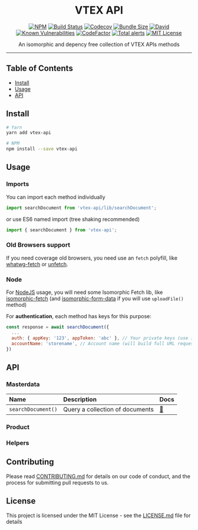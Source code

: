 <div align="center">
<h1>VTEX API</h1>

[![NPM][npm-badge]][npm]
[![Build Status][build-badge]][build]
[![Codecov][codecov-badge]][codecov]
[![Bundle Size][bundle-size-badge]][bundle-size]
[![David][deps-badge]][deps]
[![Known Vulnerabilities][snyk-badge]][snyk]
[![CodeFactor][codefactor-badge]][codefactor]
[![Total alerts][lgtm-badge]][lgtm]
[![MIT License][license-badge]][license]

<p>An isomorphic and depency free collection of VTEX APIs methods</p>
<hr />
</div>

## Table of Contents

- [Install](#install)
- [Usage](#usage)
- [API](#api)

## Install

```bash
# Yarn
yarn add vtex-api

# NPM
npm install --save vtex-api
```

## Usage

### Imports

You can import each method individually

```js
import searchDocument from 'vtex-api/lib/searchDocument';
```

or use ES6 named import (tree shaking recommended)

```js
import { searchDocument } from 'vtex-api';
```

### Old Browsers support

If you need coverage old browsers, you need use an `fetch` polyfill, like [whatwg-fetch](https://www.npmjs.com/package/whatwg-fetch) or [unfetch](https://www.npmjs.com/package/unfetch).

### Node
For [NodeJS][node] usage, you will need some Isomorphic Fetch lib, like [isomorphic-fetch](https://www.npmjs.com/package/isomorphic-fetch) (and [isomorphic-form-data](https://www.npmjs.com/package/isomorphic-form-data) if you will use `uploadFile()` method)

For **authentication**, each method has keys for this purpose:

```js
const response = await searchDocument({
  ...
  auth: { appKey: '123', appToken: 'abc' }, // Your private keys (use it ONLY on backend)
  accountName: 'storename', // Account name (will build full URL request)
})
```

## API

### Masterdata

Name | Description | Docs
:--- | :--- | :---
`searchDocument()` | Query a collection of documents | [📝](./docs/searchDocument.md)

### Product

### Helpers

## Contributing

Please read [CONTRIBUTING.md](CONTRIBUTING.md) for details on our code of conduct, and the process for submitting pull requests to us.

## License

This project is licensed under the MIT License - see the [LICENSE.md](LICENSE.md) file for details

<!-- GIT Variables -->
[node]: https://nodejs.org

[npm]: https://www.npmjs.com/package/vtex-api
[npm-badge]: https://img.shields.io/npm/v/vtex-api.svg

[build]: https://travis-ci.org/zeindelf/vtex-api
[build-badge]: https://img.shields.io/travis/zeindelf/vtex-api.svg?style=flat-square

[codecov]: https://codecov.io/gh/Zeindelf/vtex-api
[codecov-badge]: https://codecov.io/gh/Zeindelf/vtex-api/branch/master/graph/badge.svg

[bundle-size]: https://bundlephobia.com/result?p=vtex-api
[bundle-size-badge]: https://badgen.net/bundlephobia/minzip/vtex-api

[deps]: https://github.com/Zeindelf/vtex-api
[deps-badge]: https://david-dm.org/zeindelf/vtex-api.svg

[snyk]: https://snyk.io/test/npm/vtex-api
[snyk-badge]: https://snyk.io/test/npm/vtex-api/badge.svg

[codefactor]: https://www.codefactor.io/repository/github/zeindelf/vtex-api
[codefactor-badge]: https://www.codefactor.io/repository/github/zeindelf/vtex-api/badge

[lgtm]: https://lgtm.com/projects/g/Zeindelf/vtex-api/alerts/
[lgtm-badge]: https://img.shields.io/lgtm/alerts/g/Zeindelf/vtex-api.svg?logo=lgtm&logoWidth=18

[license]: https://github.com/zeindelf/vtex-api/blob/master/LICENSE
[license-badge]: https://img.shields.io/npm/l/vtex-api.svg?style=flat-square